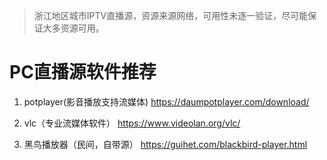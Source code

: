 
> 浙江地区城市IPTV直播源，资源来源网络，可用性未逐一验证，尽可能保证大多资源可用。

# PC直播源软件推荐

1. potplayer(影音播放支持流媒体)   https://daumpotplayer.com/download/

2. vlc（专业流媒体软件）   https://www.videolan.org/vlc/

3. 黑鸟播放器（民间，自带源）  https://guihet.com/blackbird-player.html
